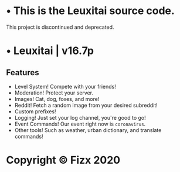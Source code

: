 # • This is the Leuxitai source code.
This project is discontinued and deprecated.

# • Leuxitai | v16.7p
## Features
- Level System! Compete with your friends!
- Moderation! Protect your server.
- Images! Cat, dog, foxes, and more!
- Reddit! Fetch a random image from your desired subreddit!
- Custom prefixes!
- Logging! Just set your log channel, you're good to go!
- Event Commands! Our event right now is `coronavirus`.
- Other tools! Such as weather, urban dictionary, and translate commands!

# Copyright © Fizx 2020
